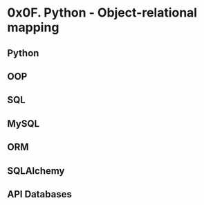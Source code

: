 # 0x0F. Python - Object-relational mapping
## Python
## OOP
## SQL
## MySQL
## ORM
## SQLAlchemy
## API Databases
